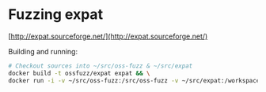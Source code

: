 Fuzzing expat
=============

[http://expat.sourceforge.net/](http://expat.sourceforge.net/)

Building and running:
````bash
# Checkout sources into ~/src/oss-fuzz & ~/src/expat
docker build -t ossfuzz/expat expat && \
docker run -i -v ~/src/oss-fuzz:/src/oss-fuzz -v ~/src/expat:/workspace -t ossfuzz/expat
````
